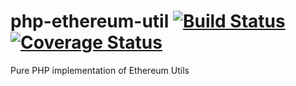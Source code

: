 # php-ethereum-util [![Build Status](https://travis-ci.org/kornrunner/php-ethereum-util.svg?branch=master)](https://travis-ci.org/kornrunner/php-ethereum-util)  [![Coverage Status](https://coveralls.io/repos/github/kornrunner/php-ethereum-util/badge.svg?branch=master)](https://coveralls.io/github/kornrunner/php-ethereum-util?branch=master)

Pure PHP implementation of Ethereum Utils
